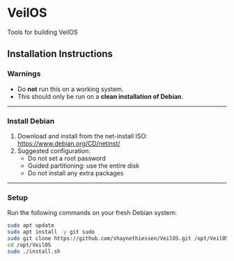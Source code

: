 # VeilOS
Tools for building VeilOS

## Installation Instructions

### Warnings
* Do **not** run this on a working system.  
* This should only be run on a **clean installation of Debian**.

---

### Install Debian
1. Download and install from the net-install ISO:  
   https://www.debian.org/CD/netinst/
2. Suggested configuration:
   - Do not set a root password
   - Guided partitioning: use the entire disk
   - Do not install any extra packages

---

### Setup
Run the following commands on your fresh Debian system:

```sh
sudo apt update
sudo apt install -y git sudo
sudo git clone https://github.com/shaynethiessen/VeilOS.git /opt/VeilOS
cd /opt/VeilOS
sudo ./install.sh
```